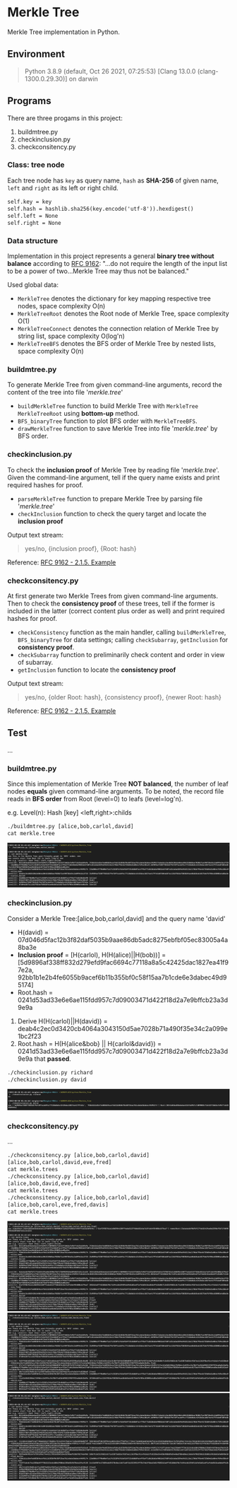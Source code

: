 # Merkle Tree
Merkle Tree implementation in Python.

## Environment
> Python 3.8.9 (default, Oct 26 2021, 07:25:53) [Clang 13.0.0 (clang-1300.0.29.30)] on darwin

## Programs
There are three progams in this project:
1. buildmtree.py
2. checkinclusion.py
3. checkconsitency.py

### Class: tree node
Each tree node has `key` as query name, `hash` as **SHA-256** of given name, `left` and `right` as its left or right child.
```
self.key = key
self.hash = hashlib.sha256(key.encode('utf-8')).hexdigest()
self.left = None
self.right = None
```

### Data structure
Implementation in this project represents a general **binary tree without balance** according to [RFC 9162](https://datatracker.ietf.org/doc/html/rfc9162#section-2.1): "...do not require the length of the input list to be a power of two...Merkle Tree may thus not be balanced."

Used global data:
- `MerkleTree` denotes the dictionary for key mapping respective tree nodes, space complexity O(n)
- `MerkleTreeRoot` denotes the Root node of Merkle Tree, space complexity O(1)
- `MerkleTreeConnect` denotes the connection relation of Merkle Tree by string list, space complexity O(log'n)
- `MerkleTreeBFS` denotes the BFS order of Merkle Tree by nested lists, space complexity O(n)

### buildmtree.py
To generate Merkle Tree from given command-line arguments, record the content of the tree into file '*merkle.tree*'
- `buildMerkleTree` function to build Merkle Tree with `MerkleTree` `MerkleTreeRoot` using **bottom-up** method.
- `BFS_binaryTree` function to plot BFS order with `MerkleTreeBFS`.
- `drawMerkleTree` function to save Merkle Tree into file '*merkle.tree*' by BFS order.

### checkinclusion.py
To check the **inclusion proof** of Merkle Tree by reading file '*merkle.tree*'. Given the command-line argument, tell if the query name exists and print required hashes for proof.
- `parseMerkleTree` function to prepare Merkle Tree by parsing file '*merkle.tree*'
- `checkInclusion` function to check the query target and locate the **inclusion proof**

Output text stream:
> yes/no, {inclusion proof}, {Root: hash}

Reference: [RFC 9162 - 2.1.5. Example](https://datatracker.ietf.org/doc/html/rfc9162#section-2.1.5)

### checkconsitency.py
At first generate two Merkle Trees from given command-line arguments. Then to check the **consistency proof** of these trees, tell if the former is included in the latter (correct content plus order as well) and print required hashes for proof.
- `checkConsistency` function as the main handler, calling `buildMerkleTree`, `BFS_binaryTree` for data settings; calling `checkSubarray`, `getInclusion` for **consistency proof**.
- `checkSubarray` function to preliminarily check content and order in view of subarray.
- `getInclusion` function to locate the **consistency proof**

Output text stream:
> yes/no, {older Root: hash}, {consistency proof}, {newer Root: hash}

Reference: [RFC 9162 - 2.1.5. Example](https://datatracker.ietf.org/doc/html/rfc9162#section-2.1.5)

## Test
...

### buildmtree.py
Since this implementation of Merkle Tree **NOT balanced**, the number of leaf nodes **equals** given command-line arguments.
To be noted, the record file reads in **BFS order** from Root (level=0) to leafs (level=log'n).

e.g. Level(n): Hash [key] <left,right>:childs
```
./buildmtree.py [alice,bob,carlol,david]
cat merkle.tree
```
![buildmtree](/img/buildmtree.png)

### checkinclusion.py
Consider a Merkle Tree:[alice,bob,carlol,david] and the query name 'david'
- H(david) = 07d046d5fac12b3f82daf5035b9aae86db5adc8275ebfbf05ec83005a4a8ba3e
- **Inclusion proof** = [H(carlol), H(H(alice)||H(bob))] = [5d9896af338ff832d279efd9fac6694c77118a8a5c42425dac1827ea41f97e2a, 92bb1b1e2b4fe6055b9acef6b11b355bf0c58f15aa7b1cde6e3dabec49d95174]
- Root.hash = 0241d53ad33e6e6ae115fdd957c7d09003471d422f18d2a7e9bffcb23a3d9e9a
1. Derive H(H(carlol)||H(david)) = deab4c2ec0d3420cb4064a3043150d5ae7028b71a490f35e34c2a099e1bc2f23
2. Root.hash = H(H{alice&bob} || H{carlol&david}) = 0241d53ad33e6e6ae115fdd957c7d09003471d422f18d2a7e9bffcb23a3d9e9a that **passed**.
```
./checkinclusion.py richard
./checkinclusion.py david
```
![checkinclusion](/img/checkinclusion.png)

### checkconsitency.py
...
```
./checkconsitency.py [alice,bob,carlol,david] [alice,bob,carlol,david,eve,fred]
cat merkle.trees
./checkconsitency.py [alice,bob,carlol,david] [alice,bob,david,eve,fred]
cat merkle.trees
./checkconsitency.py [alice,bob,carlol,david] [alice,bob,carol,eve,fred,davis]
cat merkle.trees
```
![checkconsitency_01](/img/checkconsitency_01.png)
![checkconsitency_02](/img/checkconsitency_02.png)
![checkconsitency_03](/img/checkconsitency_03.png)
